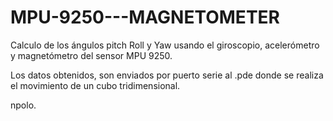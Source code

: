 # MPU-9250---MAGNETOMETER

Calculo de los ángulos pitch Roll y Yaw usando el giroscopio, acelerómetro y magnetómetro del sensor MPU 9250.

Los datos obtenidos, son enviados por puerto serie al .pde donde se realiza el movimiento de un cubo tridimensional. 

npolo. 
